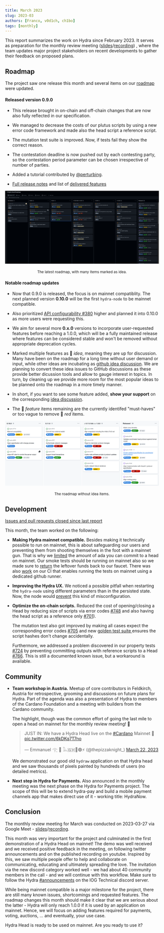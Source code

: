```yaml
---
title: March 2023
slug: 2023-03
authors: [Franco, v0d1ch, ch1bo]
tags: [monthly]
---
```


This report summarizes the work on Hydra since February 2023. It serves as
preparation for the monthly review meeting
([slides](https://docs.google.com/presentation/d/1yZ4AqUQ8OBMG9ARMYvj3IOjaIAqglf7kZei4vsLMrbs/edit#slide=id.g1f87a7454a5_0_1392)/[recording](https://www.youtube.com/watch?v=mA9lMV0tKN8))
, where the team updates major project stakeholders on recent developments to
gather their feedback on proposed plans.

## Roadmap

The project saw one release this month and several items on our
[roadmap](https://github.com/orgs/input-output-hk/projects/21) were updated.

#### Released version 0.9.0

- This release brought in on-chain and off-chain changes that are now also fully
  reflected in our specification.

- We managed to decrease the costs of our plutus scripts by using a new error code
  framework and made also the head script a reference script.

- The mutation test suite is improved. Now, if tests fail they show the correct reason.

- The contestation deadline is now pushed out by each contesting party, so the
  contestation period parameter can be chosen irrespective of number of parties.

- Added a tutorial contributed by [@perturbing](https://github.com/perturbing/).

- [Full release notes](https://github.com/input-output-hk/hydra/releases/tag/0.9.0) and list of [delivered features](https://github.com/input-output-hk/hydra/milestone/9?closed=1)

![](./img/2023-03-roadmap.png) <small><center>The latest roadmap, with many items marked as idea.</center></small>

#### Notable roadmap updates

- Now that 0.9.0 is released, the focus is on mainnet compatiblity. The
  next planned version **0.10.0** will be the first `hydra-node` to be
  mainnet compatible.

- Also prioritized [API configurability
  #380](https://github.com/input-output-hk/hydra/issues/380) higher and planned
  it into 0.10.0 as more users were requesting this.

- We aim for several more **0.x.0** versions to incorporate user-requested
  features before reaching a 1.0.0, which will be a fully maintained release
  where features can be considered stable and won't be removed without
  appropriate deprecation cycles.

- Marked multiple features as 💭 _idea_, meaning they are up for discussion.
  Many have been on the roadmap for a long time without user demand or input,
  while other ideas are incubating as [github idea
  discussion](https://github.com/input-output-hk/hydra/discussions/categories/ideas).
  We are planning to convert these idea issues to GitHub discussions as these
  provide better dicussion tools and allow to gauge interest in topics. In turn,
  by cleaning up we provide more room for the most popular ideas to be planned
  onto the roadmap in a more timely manner.

- In short, if you want to see some feature added, **show your support** on the
  corresponding [idea
  discussion](https://github.com/input-output-hk/hydra/discussions/categories/ideas).

- The 💬 _feature_ items remaining are the currently identifed "must-haves" or
  too vague to remove 🔴 _red_ items.

![](./img/2023-03-roadmap-ex-ideas.png) <small><center>The roadmap without idea items.</center></small>

## Development

[Issues and pull requests closed since last
report](https://github.com/input-output-hk/hydra/issues?q=is%3Aclosed+sort%3Aupdated-desc+closed%3A2023-02-24..2023-03-29)

This month, the team worked on the following:

- **Making Hydra mainnet compatible.** Besides making it technically possible to
  run on mainnet, this is about safeguarding our users and preventing them from
  shooting themselves in the foot with a mainnet gun. That is why we
  [limited](https://github.com/input-output-hk/hydra/issues/762) the amount of
  ada you can commit to a head on mainnet. Our smoke tests should be running on
  mainnet also so we made sure to
  [return](https://github.com/input-output-hk/hydra/pull/770) the leftover funds
  back to our faucet. There was also
  [work](https://github.com/input-output-hk/hydra/pull/775) on our CI that
  enables running the tests on mainnet using a dedicated github runner.

- **Improving the Hydra UX.** We noticed a possible pitfall when restarting the
  `hydra-node` using different parameters than in the persisted state. Now, the
  node would [prevent](https://github.com/input-output-hk/hydra/issues/764) this
  kind of misconfiguration.

- **Optimize the on-chain scripts.** Reduced the cost of opening/closing a Head
  by reducing size of scripts via error codes
  [#748](https://github.com/input-output-hk/hydra/pull/748) and also having the
  head script as a reference only
  [#701](https://github.com/input-output-hk/hydra/pull/701)).

  The mutation test also got improved by making all cases expect the
  corresponding error codes
  [#705](https://github.com/input-output-hk/hydra/issues/705) and new [golden
  test suite ](https://github.com/input-output-hk/hydra/pull/772) ensures the
  script hashes don't change accidentally.

  Furthermore, we addressed a problem discovered in our property tests
  [#724](https://github.com/input-output-hk/hydra/pull/724) by preventing
  committing outputs with reference scripts to a Head
  [#766](https://github.com/input-output-hk/hydra/pull/766). This is still a
  documented known issue, but a workaround is available.

## Community

- **Team workshop in Austria.** Meetup of core contributors in Feldkirch,
  Austria for retrospective, grooming and discussions on future plans for
  Hydra. Part of the agenda was also a presentation of Hydra to members of the
  Cardano Foundation and a meeting with builders from the Cardano community.

  The highlight, though was the common effort of going the last mile to open a
  head on mainnet for the monthly review meeting! 🎉

    <blockquote class="twitter-tweet"><p lang="en" dir="ltr">JUST IN: We have a Hydra Head live on the <a href="https://twitter.com/hashtag/Cardano?src=hash&amp;ref_src=twsrc%5Etfw">#Cardano</a> Mainnet 🚀 <a href="https://t.co/6kDKq7T7no">pic.twitter.com/6kDKq7T7no</a></p>&mdash; Emmanuel 𓂀 🍕 𓅓🇬🇭🦄🟣⚡️ (@thepizzaknight_) <a href="https://twitter.com/thepizzaknight_/status/1638572527789252608?ref_src=twsrc%5Etfw">March 22, 2023</a></blockquote> <script async src="https://platform.twitter.com/widgets.js" charset="utf-8"></script>

  We demonstrated our good old `hydraw` application on that Hydra head and we
  saw thousands of pixels painted by hundreds of users (no detailed metrics).

- **Next step in Hydra for Payments.** Also announced in the monthly meeting was
  the next phase on the Hydra for Payments project. The scope of this will be to
  extend hydra-pay and build a mobile payment channels app that makes direct use
  of it - working title: HydraNow.

## Conclusion

The monthly review meeting for March was conducted on 2023-03-27 via Google
Meet - [slides](https://docs.google.com/presentation/d/1yZ4AqUQ8OBMG9ARMYvj3IOjaIAqglf7kZei4vsLMrbs/edit#slide=id.g1f87a7454a5_0_1392)/[recording](https://www.youtube.com/watch?v=mA9lMV0tKN8).

This month was very important for the project and culminated in the first
demonstration of a Hydra Head on mainnet! The demo was well received and we
received positive feedback in the meeting, on following twitter announcements
and on the published recording on youtube. Inspired by this, we saw multiple
people offer to help and collaborate on communicating, educating and ultimately
spreading the love. The invitation via the new discord category worked well - we
had about 40 community members in the call - and we will continue with this
workflow. Make sure to follow the Hydra
[#announcements](https://discord.gg/Bwdy2jNdm2) on the IOG Technical discord
server.

While being mainnet compatible is a major milestone for the project, there are
still many known issues, shortcomings and requested features. The roadmap
changes this month should make it clear that we are serious about the latter -
Hydra will only reach 1.0.0 if it is used by an application on mainnet. Hence,
we will focus on adding features required for payments, voting, auctions, ...
and eventually, your use case.

Hydra Head is ready to be used on mainnet. Are you ready to use it?
